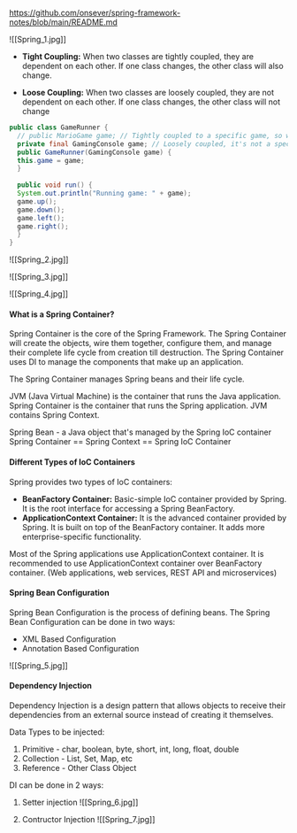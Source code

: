 https://github.com/onsever/spring-framework-notes/blob/main/README.md

![[Spring_1.jpg]]

- **Tight Coupling:** When two classes are tightly coupled, they are dependent on each other. If one class changes, the other class will also change.

- **Loose Coupling:** When two classes are loosely coupled, they are not dependent on each other. If one class changes, the other class will not change

```java
public class GameRunner {  
  // public MarioGame game; // Tightly coupled to a specific game, so we need to change this.  
  private final GamingConsole game; // Loosely coupled, it's not a specific game anymore. Games implement GamingConsole interface. Polymorphism.  
  public GameRunner(GamingConsole game) {  
  this.game = game;  
  }  
  
  public void run() {  
  System.out.println("Running game: " + game);  
  game.up();  
  game.down();  
  game.left();  
  game.right();  
  }  
}
```

![[Spring_2.jpg]]

![[Spring_3.jpg]]

![[Spring_4.jpg]]

#### What is a Spring Container?

Spring Container is the core of the Spring Framework. The Spring Container will create the objects, wire them together, configure them, and manage their complete life cycle from creation till destruction. The Spring Container uses DI to manage the components that make up an application.

The Spring Container manages Spring beans and their life cycle.

JVM (Java Virtual Machine) is the container that runs the Java application. Spring Container is the container that runs the Spring application. JVM contains Spring Context.

Spring Bean - a Java object that's managed by the Spring IoC container
Spring Container == Spring Context == Spring IoC Container


#### Different Types of IoC Containers
 Spring provides two types of IoC containers:

- **BeanFactory Container:** Basic-simple IoC container provided by Spring. It is the root interface for accessing a Spring BeanFactory.
- **ApplicationContext Container:** It is the advanced container provided by Spring. It is built on top of the BeanFactory container. It adds more enterprise-specific functionality.

Most of the Spring applications use ApplicationContext container. It is recommended to use ApplicationContext container over BeanFactory container. (Web applications, web services, REST API and microservices)

#### Spring Bean Configuration
Spring Bean Configuration is the process of defining beans. The Spring Bean Configuration can be done in two ways:
- XML Based Configuration
- Annotation Based Configuration

![[Spring_5.jpg]]

#### Dependency Injection
Dependency Injection is a design pattern that allows objects to receive their dependencies from an external source instead of creating it themselves.

Data Types to be injected: 
1. Primitive - char, boolean, byte, short, int, long, float, double
2. Collection - List, Set, Map, etc
3. Reference - Other Class Object

DI can be done in 2 ways:
1. Setter injection
   ![[Spring_6.jpg]]

2. Contructor Injection
   ![[Spring_7.jpg]]

